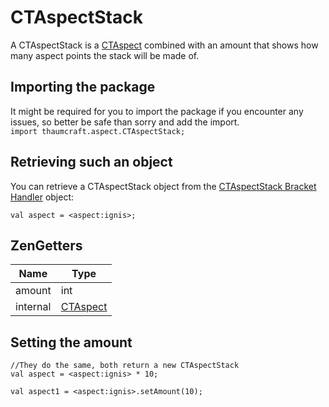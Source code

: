 # CTAspectStack

A CTAspectStack is a [CTAspect](/Mods/Modtweaker/Thaumcraft/Aspects/CTAspect/) combined with an amount that shows how many aspect points the stack will be made of.

## Importing the package

It might be required for you to import the package if you encounter any issues, so better be safe than sorry and add the import.  
`import thaumcraft.aspect.CTAspectStack;`

## Retrieving such an object

You can retrieve a CTAspectStack object from the [CTAspectStack Bracket Handler](/Mods/Modtweaker/Thaumcraft/Brackets/Bracket_Aspect/) object:

    val aspect = <aspect:ignis>;
    

## ZenGetters

| Name     | Type                                                      |
| -------- | --------------------------------------------------------- |
| amount   | int                                                       |
| internal | [CTAspect](/Mods/Modtweaker/Thaumcraft/Aspects/CTAspect/) |

## Setting the amount

    //They do the same, both return a new CTAspectStack
    val aspect = <aspect:ignis> * 10;
    
    val aspect1 = <aspect:ignis>.setAmount(10);